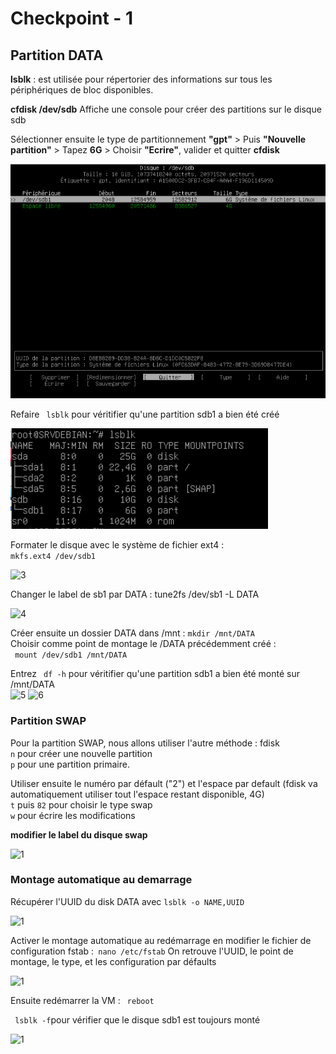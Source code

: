 # Checkpoint - 1
## Partition DATA
 **lsblk** : est utilisée pour répertorier des informations sur tous les périphériques de bloc disponibles.

 **cfdisk /dev/sdb**
Affiche une console pour créer des partitions sur le disque sdb

Sélectionner ensuite le type de partitionnement **"gpt"** >
Puis **"Nouvelle partition"** >
Tapez **6G** >
Choisir **"Ecrire"**, valider et quitter **cfdisk**

![1](partiondata.png)

Refaire ``` lsblk``` pour véritifier qu'une partition sdb1 a bien été créé    

![2](lsblk.png)

Formater le disque avec le système de fichier ext4 :  
```mkfs.ext4 /dev/sdb1```   

![3](mkfs.ext4.png)

Changer le label de sb1 par DATA :
tune2fs /dev/sb1 -L DATA

![4](tune2fs.png)

Créer ensuite un dossier DATA dans /mnt : ```mkdir /mnt/DATA ```  
Choisir comme point de montage le /DATA précédemment créé :    
``` mount /dev/sdb1 /mnt/DATA```  

Entrez  ``` df -h``` pour véritifier qu'une partition sdb1 a bien été monté sur /mnt/DATA  
![5](montageDATA.png)
![6](mkfs.ext4.png)

### Partition SWAP

Pour la partition SWAP, nous allons utiliser l'autre méthode : fdisk  
`n` pour créer une nouvelle partition  
`p` pour une partition primaire.  

Utiliser ensuite le numéro par défault ("2") et l'espace par default (fdisk va automatiquement utiliser tout l'espace restant disponible, 4G)  
`t` puis `82` pour choisir le type swap  
`w` pour écrire les modifications  

**modifier le label du disque swap**

![1](partionswap.png)

### Montage automatique au demarrage
Récupérer l'UUID du disk DATA avec ```lsblk -o NAME,UUID```  

![1](modifswap.png)

Activer le montage automatique au redémarrage en modifier le fichier de configuration fstab :``` nano /etc/fstab``` 
On retrouve l'UUID, le point de montage, le type, et les configuration par défaults  

![1]()

Ensuite redémarrer la VM : ``` reboot```  

``` lsblk -f```pour vérifier que le disque sdb1 est toujours monté

![1]()

